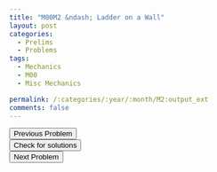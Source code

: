 ```yaml
---
title: "M00M2 &ndash; Ladder on a Wall"
layout: post
categories:
  - Prelims
  - Problems
tags:
  - Mechanics
  - M00
  - Misc Mechanics

permalink: /:categories/:year/:month/M2:output_ext
comments: false
---
```

<object data="2000M2M.pdf" type="application/pdf" width="100%" height="500"></object>

<div class='navbar'>
	<div float='left'><button onclick="window.location='M1.html'" >Previous Problem</button></div>
	<div float='center'><button onclick="window.location='https://princetonprelim.com/prelim/5/'">Check for solutions</button></div>
	<div float='right'><button onclick="window.location='M3.html'" > Next Problem</button></div>
</div>
